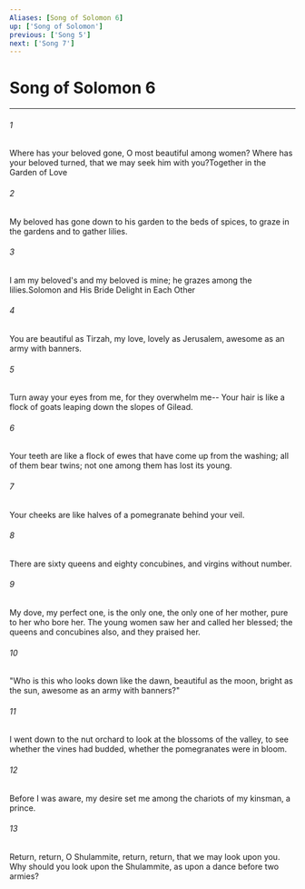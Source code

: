 ```yaml
---
Aliases: [Song of Solomon 6]
up: ['Song of Solomon']
previous: ['Song 5']
next: ['Song 7']
---
```

# Song of Solomon 6
***



###### 1 
Where has your beloved gone, O most beautiful among women? Where has your beloved turned, that we may seek him with you?Together in the Garden of Love 

###### 2 
My beloved has gone down to his garden to the beds of spices, to graze in the gardens and to gather lilies. 

###### 3 
I am my beloved's and my beloved is mine; he grazes among the lilies.Solomon and His Bride Delight in Each Other 

###### 4 
You are beautiful as Tirzah, my love, lovely as Jerusalem, awesome as an army with banners. 

###### 5 
Turn away your eyes from me, for they overwhelm me-- Your hair is like a flock of goats leaping down the slopes of Gilead. 

###### 6 
Your teeth are like a flock of ewes that have come up from the washing; all of them bear twins; not one among them has lost its young. 

###### 7 
Your cheeks are like halves of a pomegranate behind your veil. 

###### 8 
There are sixty queens and eighty concubines, and virgins without number. 

###### 9 
My dove, my perfect one, is the only one, the only one of her mother, pure to her who bore her. The young women saw her and called her blessed; the queens and concubines also, and they praised her. 

###### 10 
"Who is this who looks down like the dawn, beautiful as the moon, bright as the sun, awesome as an army with banners?" 

###### 11 
I went down to the nut orchard to look at the blossoms of the valley, to see whether the vines had budded, whether the pomegranates were in bloom. 

###### 12 
Before I was aware, my desire set me among the chariots of my kinsman, a prince. 

###### 13 
Return, return, O Shulammite, return, return, that we may look upon you. Why should you look upon the Shulammite, as upon a dance before two armies?
